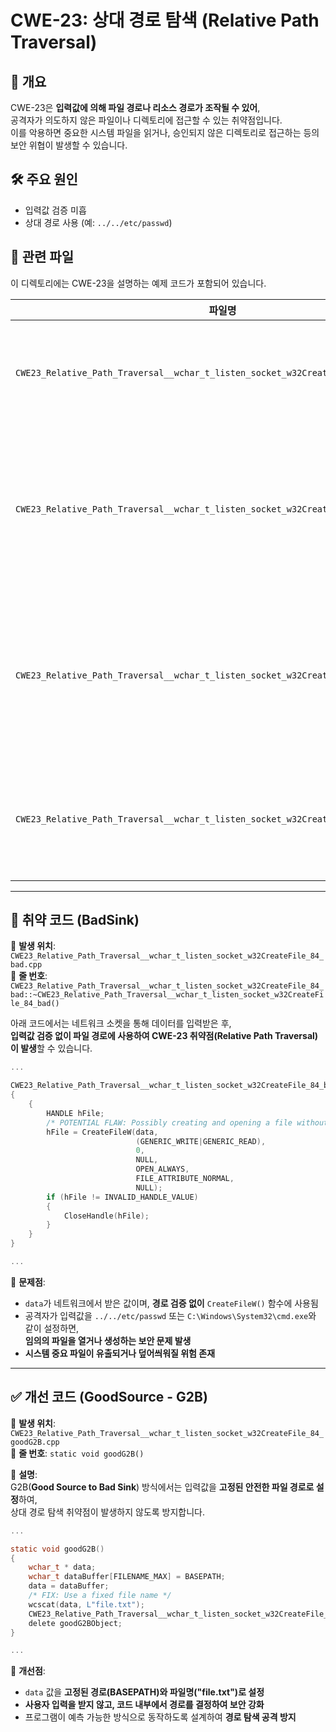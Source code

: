 # CWE-23: 상대 경로 탐색 (Relative Path Traversal)

## 📌 개요  
CWE-23은 **입력값에 의해 파일 경로나 리소스 경로가 조작될 수 있어**,  
공격자가 의도하지 않은 파일이나 디렉토리에 접근할 수 있는 취약점입니다.  
이를 악용하면 중요한 시스템 파일을 읽거나, 승인되지 않은 디렉토리로 접근하는 등의 보안 위협이 발생할 수 있습니다.

## 🛠 주요 원인  
- 입력값 검증 미흡  
- 상대 경로 사용 (예: `../../etc/passwd`)  

## 📂 관련 파일  
이 디렉토리에는 CWE-23을 설명하는 예제 코드가 포함되어 있습니다.

| 파일명 | 설명 |  
|--------|------|  
| `CWE23_Relative_Path_Traversal__wchar_t_listen_socket_w32CreateFile_84.h` | CWE-23 취약점 처리 클래스 정의 및 초기화 헤더 |  
| `CWE23_Relative_Path_Traversal__wchar_t_listen_socket_w32CreateFile_84a.cpp` | 데이터 초기화 및 객체 생성 후, CWE-23 취약점을 포함한 흐름 시작 |  
| `CWE23_Relative_Path_Traversal__wchar_t_listen_socket_w32CreateFile_84_bad.cpp` | **소켓으로 데이터를 읽고, 경로 검증 없이 파일을 생성하여 CWE-23 발생** |  
| `CWE23_Relative_Path_Traversal__wchar_t_listen_socket_w32CreateFile_84_goodG2B.cpp` | 고정된 파일 이름을 사용해 CWE-23 취약점 방지 |  

---

## 🚨 취약 코드 (BadSink)  
📌 **발생 위치**: `CWE23_Relative_Path_Traversal__wchar_t_listen_socket_w32CreateFile_84_bad.cpp`  
📌 **줄 번호**: `CWE23_Relative_Path_Traversal__wchar_t_listen_socket_w32CreateFile_84_bad::~CWE23_Relative_Path_Traversal__wchar_t_listen_socket_w32CreateFile_84_bad()`

아래 코드에서는 네트워크 소켓을 통해 데이터를 입력받은 후,  
**입력값 검증 없이 파일 경로에 사용하여 CWE-23 취약점(Relative Path Traversal)이 발생**할 수 있습니다.

```c
...

CWE23_Relative_Path_Traversal__wchar_t_listen_socket_w32CreateFile_84_bad::~CWE23_Relative_Path_Traversal__wchar_t_listen_socket_w32CreateFile_84_bad()
{
    {
        HANDLE hFile;
        /* POTENTIAL FLAW: Possibly creating and opening a file without validating the file name or path */
        hFile = CreateFileW(data,
                            (GENERIC_WRITE|GENERIC_READ),
                            0,
                            NULL,
                            OPEN_ALWAYS,
                            FILE_ATTRIBUTE_NORMAL,
                            NULL);
        if (hFile != INVALID_HANDLE_VALUE)
        {
            CloseHandle(hFile);
        }
    }
}

...
```

📌 **문제점**:  
- `data`가 네트워크에서 받은 값이며, **경로 검증 없이** `CreateFileW()` 함수에 사용됨  
- 공격자가 입력값을 `../../etc/passwd` 또는 `C:\Windows\System32\cmd.exe`와 같이 설정하면,  
  **임의의 파일을 열거나 생성하는 보안 문제 발생**  
- **시스템 중요 파일이 유출되거나 덮어씌워질 위험 존재**  

---

## ✅ 개선 코드 (GoodSource - G2B)  
📌 **발생 위치**: `CWE23_Relative_Path_Traversal__wchar_t_listen_socket_w32CreateFile_84_goodG2B.cpp`  
📌 **줄 번호**: `static void goodG2B()`

📌 **설명**:  
G2B(**Good Source to Bad Sink**) 방식에서는 입력값을 **고정된 안전한 파일 경로로 설정**하여,  
상대 경로 탐색 취약점이 발생하지 않도록 방지합니다.

```c
...

static void goodG2B()
{
    wchar_t * data;
    wchar_t dataBuffer[FILENAME_MAX] = BASEPATH;
    data = dataBuffer;
    /* FIX: Use a fixed file name */
    wcscat(data, L"file.txt");
    CWE23_Relative_Path_Traversal__wchar_t_listen_socket_w32CreateFile_84_goodG2B * goodG2BObject = new CWE23_Relative_Path_Traversal__wchar_t_listen_socket_w32CreateFile_84_goodG2B(data);
    delete goodG2BObject;
}

...
```

📌 **개선점**:  
- `data` 값을 **고정된 경로(BASEPATH)와 파일명("file.txt")로 설정**  
- **사용자 입력을 받지 않고, 코드 내부에서 경로를 결정하여 보안 강화**  
- 프로그램이 예측 가능한 방식으로 동작하도록 설계하여 **경로 탐색 공격 방지**  
